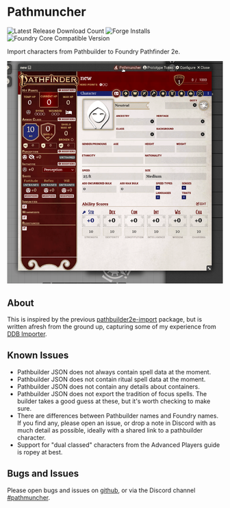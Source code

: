 # Pathmuncher

![Latest Release Download Count](https://img.shields.io/badge/dynamic/json?label=Downloads%20(Latest)&query=assets%5B1%5D.download_count&url=https%3A%2F%2Fapi.github.com%2Frepos%2FMrPrimate%2Fpathmuncher%2Freleases%2Flatest)
![Forge Installs](https://img.shields.io/badge/dynamic/json?label=Forge%20Installs&query=package.installs&suffix=%25&url=https%3A%2F%2Fforge-vtt.com%2Fapi%2Fbazaar%2Fpackage%2Fpathmuncher&colorB=4aa94a)
![Foundry Core Compatible Version](https://img.shields.io/badge/dynamic/json.svg?url=https%3A%2F%2Fraw.githubusercontent.com%2FMrPrimate%2Fpathmuncher%2Fmain%2Fmodule-template.json&label=Foundry%20Version&query=$.compatibleCoreVersion&colorB=orange)

Import characters from Pathbuilder to Foundry Pathfinder 2e.

![gif-preview](./docs/demo.gif)

## About

This is inspired by the previous [pathbuilder2e-import](https://github.com/kobseryqum/foundry-pathbuilder2e-import) package, but is written afresh from the ground up, capturing some of my experience from [DDB Importer](https://github.com/MrPrimate/ddb-importer).

## Known Issues

- Pathbuilder JSON does not always contain spell data at the moment.
- Pathbuilder JSON does not contain ritual spell data at the moment.
- Pathbuilder JSON does not contain any details about containers.
- Pathbuilder JSON does not export the tradition of focus spells. The builder takes a good guess at these, but it's worth checking to make sure.
- There are differences between Pathbuilder names and Foundry names. If you find any, please open an issue, or drop a note in Discord with as much detail as possible, ideally with a shared link to a pathbuilder character.
- Support for "dual classed" characters from the Advanced Players guide is ropey at best.

## Bugs and Issues

Please open bugs and issues on [github](https://github.com/MrPrimate/pathmuncher/issues/new/choose), or via the Discord channel [#pathmuncher](https://discord.gg/M6jvpfreNd).
